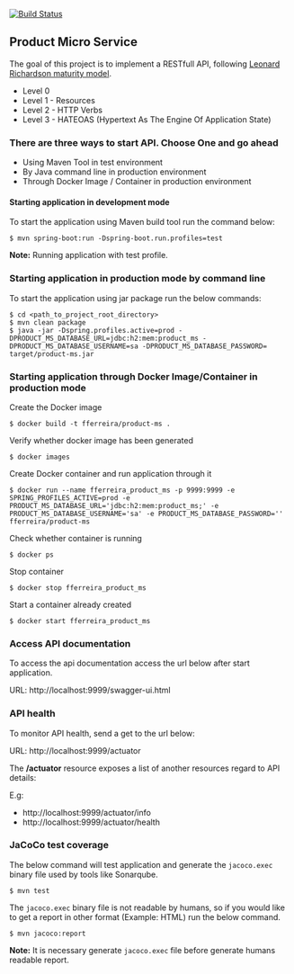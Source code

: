 [![Build Status](https://app.travis-ci.com/fernandoferreiratbe/product-ms.svg?branch=main)](https://app.travis-ci.com/fernandoferreiratbe/product-ms)
## Product Micro Service

The goal of this project is to implement a RESTfull API, following [Leonard Richardson maturity model](https://martinfowler.com/articles/richardsonMaturityModel.html). 

* Level 0
* Level 1 - Resources
* Level 2 - HTTP Verbs 
* Level 3 - HATEOAS (Hypertext As The Engine Of Application State)

### There are three ways to start API. Choose One and go ahead
* Using Maven Tool in test environment
* By Java command line in production environment
* Through Docker Image / Container in production environment

#### Starting application in development mode
To start the application using Maven build tool run the command below:

```console
$ mvn spring-boot:run -Dspring-boot.run.profiles=test
```

**Note:** Running application with test profile. 

### Starting application in production mode by command line
To start the application using jar package run the below commands:

```console
$ cd <path_to_project_root_directory>
$ mvn clean package
$ java -jar -Dspring.profiles.active=prod -DPRODUCT_MS_DATABASE_URL=jdbc:h2:mem:product_ms -DPRODUCT_MS_DATABASE_USERNAME=sa -DPRODUCT_MS_DATABASE_PASSWORD=  target/product-ms.jar
```

### Starting application through Docker Image/Container in production mode
Create the Docker image
```console
$ docker build -t fferreira/product-ms .
```

Verify whether docker image has been generated
```console
$ docker images
```

Create Docker container and run application through it
```console
$ docker run --name fferreira_product_ms -p 9999:9999 -e SPRING_PROFILES_ACTIVE=prod -e PRODUCT_MS_DATABASE_URL='jdbc:h2:mem:product_ms;' -e PRODUCT_MS_DATABASE_USERNAME='sa' -e PRODUCT_MS_DATABASE_PASSWORD='' fferreira/product-ms
```

Check whether container is running
```console
$ docker ps
```

Stop container
```console
$ docker stop fferreira_product_ms
```

Start a container already created
```console
$ docker start fferreira_product_ms
```

### Access API documentation 
To access the api documentation access the url below after start application.

URL: http://localhost:9999/swagger-ui.html


### API health

To monitor API health, send a get to the url below:

URL: http://localhost:9999/actuator

The **/actuator** resource exposes a list of another resources regard to API details:

E.g:
* http://localhost:9999/actuator/info
* http://localhost:9999/actuator/health


### JaCoCo test coverage

The below command will test application and generate the `jacoco.exec` binary file used by tools like Sonarqube.

```console
$ mvn test
```

The `jacoco.exec` binary file is not readable by humans, so if you would like to get a report in other format (Example: HTML) run the below command.
```console
$ mvn jacoco:report
```
**Note:** It is necessary generate `jacoco.exec` file before generate humans readable report.
